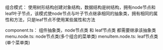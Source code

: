 组合模式：
使用树形结构创建对象结构，数据结构是树结构，拥有node节点和leaf叶子节点，该模式使node节点与叶子节点继承相同的抽象类，拥有相同的属性和方法，只是leaf节点不使用某些属性和方法

component.ts： 组件抽象类，node节点类 和 leaf节点类 都需要继承该抽象类
menu.node.ts:  node节点类(多个组合的菜单类)
menuItem.node.ts: leaf节点类(单个菜单类)

